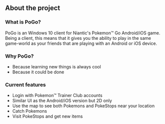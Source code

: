 ## About the project

### What is PoGo?

PoGo is an Windows 10 client for Niantic's Pokemon™ Go Android/iOS game. Being a client, this means that it gives you the ability to play in the same game-world as your friends that are playing with an Android or iOS device.

### Why PoGo?
 - Because learning new things is always cool
 - Because it could be done
 
### Current features
 - Login with Pokemon™ Trainer Club accounts
 - Similar UI as the Android/iOS version but 2D only
 - Use the map to see both Pokemons and PokeStops near your location
 - Catch Pokemons
 - Visit PokeStops and get new items